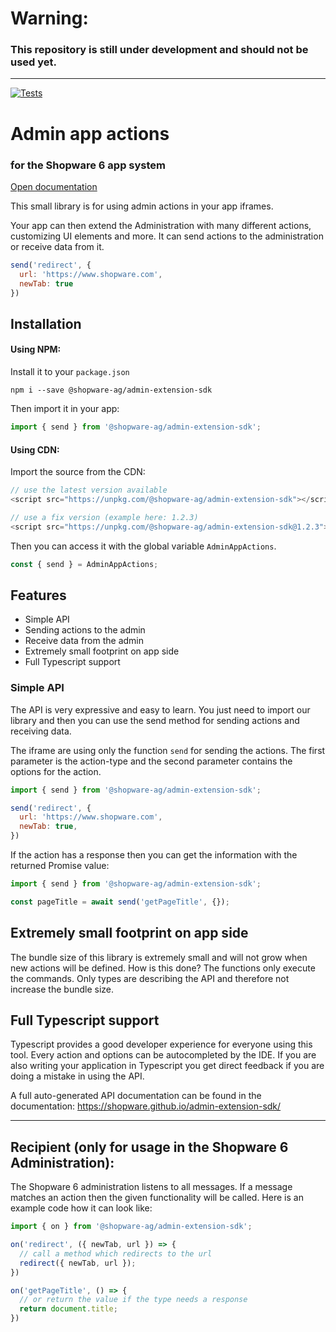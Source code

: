 # Warning:
### This repository is still under development and should not be used yet.
 
--------

[![Tests](https://github.com/shopware/admin-extension-sdk/actions/workflows/base.yml/badge.svg?branch=main)](https://github.com/shopware/admin-extension-sdk/actions/workflows/base.yml)

# Admin app actions
### for the Shopware 6 app system

[Open documentation](https://shopware.github.io/admin-extension-sdk/)

This small library is for using admin actions in your app iframes.

Your app can then extend the Administration with many different actions, customizing UI elements and more. It can send actions to the administration or receive data from it.

```js
send('redirect', {
  url: 'https://www.shopware.com',
  newTab: true
})
```

## Installation

#### Using NPM:
Install it to your `package.json`
```
npm i --save @shopware-ag/admin-extension-sdk
```

Then import it in your app:
```js
import { send } from '@shopware-ag/admin-extension-sdk';
```

#### Using CDN:
Import the source from the CDN:

```js
// use the latest version available
<script src="https://unpkg.com/@shopware-ag/admin-extension-sdk"></script>

// use a fix version (example here: 1.2.3)
<script src="https://unpkg.com/@shopware-ag/admin-extension-sdk@1.2.3"></script>
```

Then you can access it with the global variable `AdminAppActions`.

```js
const { send } = AdminAppActions;
```

## Features

- Simple API
- Sending actions to the admin
- Receive data from the admin
- Extremely small footprint on app side
- Full Typescript support

### Simple API
The API is very expressive and easy to learn. You just need to import our library and then you can use the send method for sending actions and receiving data.

The iframe are using only the function `send` for sending the actions. The first parameter is the action-type and the second parameter contains the options for the action.

```js
import { send } from '@shopware-ag/admin-extension-sdk';

send('redirect', {
  url: 'https://www.shopware.com',
  newTab: true,
})
```

If the action has a response then you can get the information with the returned Promise value:

```javascript
import { send } from '@shopware-ag/admin-extension-sdk';

const pageTitle = await send('getPageTitle', {});
```

## Extremely small footprint on app side
The bundle size of this library is extremely small and will not grow when new actions will be defined. How is this done? The functions only execute the commands. Only types are describing the API and therefore not increase the bundle size. 

## Full Typescript support
Typescript provides a good developer experience for everyone using this tool. Every action and options can be autocompleted by the IDE. If you are also writing your application in Typescript you get direct feedback if you are doing a mistake in using the API.

A full auto-generated API documentation can be found in the documentation: https://shopware.github.io/admin-extension-sdk/

___________

## Recipient (only for usage in the Shopware 6 Administration):
The Shopware 6 administration listens to all messages. If a message matches an action then the given functionality will be called. Here is an example code how it can look like:

```ts
import { on } from '@shopware-ag/admin-extension-sdk';

on('redirect', ({ newTab, url }) => {  
  // call a method which redirects to the url
  redirect({ newTab, url });
})

on('getPageTitle', () => {  
  // or return the value if the type needs a response
  return document.title;
})

```